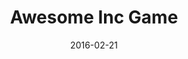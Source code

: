 ---
layout: default
modal-id: 2
date: 2016-02-21
title: Awesome Inc Game
img: awesome-inc-thumb.gif
alt: image-alt
project-date: July 2015
download: <a href="https://www.dropbox.com/sh/tst99wgg5dh7smg/AAAGWKcpKXAVdbwen0SF2znha?dl=0" target="_blank">Dropbox Build</a>
source: <a href="https://github.com/dustinpeerce/awesome-inc-game" target="_blank">GitHub Repository</a>
description: This game was made for a FIO task at Awesome Inc. FIO stands for "Figure it Out," and the task determines if applicants can join the team. The requirements were simple&#58; make a game that introduces the player to the Awesome Inc Core Values.
inspiration: I thought the best way to teach the core values was to break the project into 5 areas&#58; one room for each core value, and a Hub World that connects those four rooms. Each room challenges the player with an activity that represents one of the core values. Dialog boxes are used to reinforce the player's understanding of the Awesome Inc culture.
---